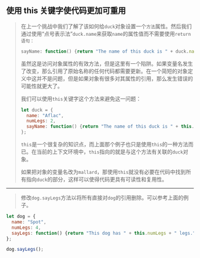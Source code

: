 ## 使用 this 关键字使代码更加可重用

> 在上一个挑战中我们了解了该如何给`duck`对象设置一个`方法`属性。然后我们通过使用“点号表示法”`duck.name`来获取`name`的属性值而不需要使用`return语句：`
>
> ```js
> sayName: function() {return "The name of this duck is " + duck.name + ".";}
> ```
>
> 虽然这是访问对象属性的有效方法，但是这里有一个陷阱。如果变量名发生了改变，那么引用了原始名称的任何代码都需要更新。在一个简短的对象定义中这并不是问题，但是如果对象有很多对其属性的引用，那么发生错误的可能性就更大了。
>
> 我们可以使用`this`关键字这个方法来避免这一问题：
>
> ```js
> let duck = {
>   name: "Aflac",
>   numLegs: 2,
>   sayName: function() {return "The name of this duck is " + this.name + ".";}
> };
> ```
>
> `this`是一个很复杂的知识点，而上面那个例子也只是使用`this`的一种方法而已。在当前的上下文环境中，`this`指向的就是与这个方法有关联的`duck`对象。
>
> 如果把对象的变量名改为`mallard`，那使用`this`就没有必要在代码中找到所有指向`duck`的部分，这样可以使得代码更具有可读性和复用性。

---

> 修改`dog.sayLegs`方法以将所有直接对`dog`的引用删除。可以参考上面的例子。

```js
let dog = {
  name: "Spot",
  numLegs: 4,
  sayLegs: function() {return "This dog has " + this.numLegs + " legs.";}
};

dog.sayLegs();
```

